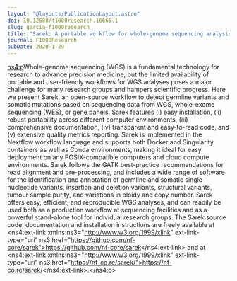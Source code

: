 ```yaml
---
layout: "@layouts/PublicationLayout.astro"
doi: 10.12688/f1000research.16665.1
slug: garcia-f1000research
title: "Sarek: A portable workflow for whole-genome sequencing analysis of germline and somatic variants"
journal: F1000Research
pubDate: 2020-1-29
---
```


<ns4:p>Whole-genome sequencing (WGS) is a fundamental technology for research to advance precision medicine, but the limited availability of portable and user-friendly workflows for WGS analyses poses a major challenge for many research groups and hampers scientific progress. Here we present Sarek, an open-source workflow to detect germline variants and somatic mutations based on sequencing data from WGS, whole-exome sequencing (WES), or gene panels. Sarek features (i) easy installation, (ii) robust portability across different computer environments, (iii) comprehensive documentation, (iv) transparent and easy-to-read code, and (v) extensive quality metrics reporting. Sarek is implemented in the Nextflow workflow language and supports both Docker and Singularity containers as well as Conda environments, making it ideal for easy deployment on any POSIX-compatible computers and cloud compute environments. Sarek follows the GATK best-practice recommendations for read alignment and pre-processing, and includes a wide range of software for the identification and annotation of germline and somatic single-nucleotide variants, insertion and deletion variants, structural variants, tumour sample purity, and variations in ploidy and copy number. Sarek offers easy, efficient, and reproducible WGS analyses, and can readily be used both as a production workflow at sequencing facilities and as a powerful stand-alone tool for individual research groups. The Sarek source code, documentation and installation instructions are freely available at <ns4:ext-link xmlns:ns3="http://www.w3.org/1999/xlink" ext-link-type="uri" ns3:href="https://github.com/nf-core/sarek">https://github.com/nf-core/sarek</ns4:ext-link> and at <ns4:ext-link xmlns:ns3="http://www.w3.org/1999/xlink" ext-link-type="uri" ns3:href="https://nf-co.re/sarek/">https://nf-co.re/sarek/</ns4:ext-link>.</ns4:p>
